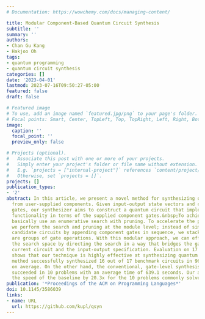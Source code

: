 ```yaml
---
# Documentation: https://wowchemy.com/docs/managing-content/

title: Modular Component-Based Quantum Circuit Synthesis
subtitle: ''
summary: ''
authors:
- Chan Gu Kang
- Hakjoo Oh
tags:
- quantum programming
- quantum circuit synthesis
categories: []
date: '2023-04-01'
lastmod: 2023-07-16T09:50:27-05:00
featured: false
draft: false

# Featured image
# To use, add an image named `featured.jpg/png` to your page's folder.
# Focal points: Smart, Center, TopLeft, Top, TopRight, Left, Right, BottomLeft, Bottom, BottomRight.
image:
  caption: ''
  focal_point: ''
  preview_only: false

# Projects (optional).
#   Associate this post with one or more of your projects.
#   Simply enter your project's folder or file name without extension.
#   E.g. `projects = ["internal-project"]` references `content/project/deep-learning/index.md`.
#   Otherwise, set `projects = []`.
projects: []
publication_types:
- '2'
abstract: In this article, we present a novel method for synthesizing quantum circuits
  from user-supplied components. Given input-output state vectors and component quantum
  gates, our synthesizer aims to construct a quantum circuit that implements the provided
  functionality in terms of the supplied component gates.&nbsp;To achieve this, we
  basically use an enumerative search with pruning. To accelerate the procedure, however,
  we perform the search and pruning at the module level; instead of simply enumerating
  candidate circuits by appending component gates in sequence, we stack modules, which
  are groups of gate operations. With this modular approach, we can effectively reduce
  the search space by directing the search in a way that bridges the gap between the
  current circuit and the input-output specification. Evaluation on 17 benchmark problems
  shows that our technique is highly effective at synthesizing quantum circuits. Our
  method successfully synthesized 16 out of 17 benchmark circuits in 96.6 seconds
  on average. On the other hand, the conventional, gate-level synthesis algorithm
  succeeded in 10 problems with an average time of 639.1 seconds. Our algorithm increased
  the speed of the baseline by 20.3x for the 10 problems commonly solved by both approaches.
publication: '*Proceedings of the ACM on Programming Languages*'
doi: 10.1145/3586039
links:
- name: URL
  url: https://github.com/kupl/qsyn
---
```

